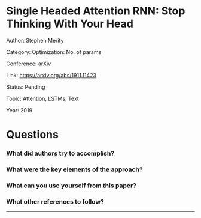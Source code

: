 # Single Headed Attention RNN: Stop Thinking With Your Head
Author: Stephen Merity

Category: Optimization: No. of params

Conference: arXiv

Link: https://arxiv.org/abs/1911.11423

Status: Pending

Topic: Attention, LSTMs, Text 

Year: 2019

# Questions

### What did authors try to accomplish?

### What were the key elements of the approach?

### What can you use yourself from this paper?

### What other references to follow?

---